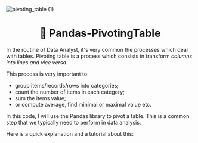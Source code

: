 ![pivoting_table (1)](https://github.com/earapanos/Pandas-PivotingTable/assets/52800638/bc416ac2-2860-41ed-9aad-f971da4ede7f)


<h1 align="center"> 🐼 Pandas-PivotingTable </h1>

In the routine of Data Analyst, it's very common the processes which deal with tables. Pivoting table is a process which consists in transform *columns into lines and vice versa.*

This process is very important to:

* group items/records/rows into categories;
* count the number of items in each category;
* sum the items value;
* or compute average, find minimal or maximal value etc.

In this code, I will use the Pandas library to pivot a table. This is a common step that we typically need to perform in data analysis.

Here is a quick explanation and a tutorial about this:
